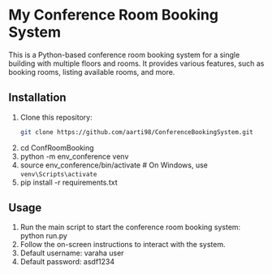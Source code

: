 # My Conference Room Booking System

This is a Python-based conference room booking system for a single building with multiple floors and rooms. It provides various features, such as booking rooms, listing available rooms, and more.

## Installation

1. Clone this repository:
   ```bash
   git clone https://github.com/aarti98/ConferenceBookingSystem.git

2. cd ConfRoomBooking
3. python -m env_conference venv
4. source env_conference/bin/activate  # On Windows, use `venv\Scripts\activate`
5. pip install -r requirements.txt

## Usage
1. Run the main script to start the conference room booking system:
        python run.py
2. Follow the on-screen instructions to interact with the system.
3. Default username: varaha user
4. Default password: asdf1234


